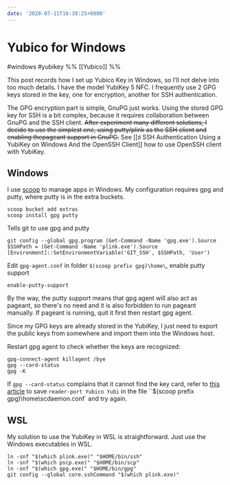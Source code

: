 ```yaml
---
date: '2020-07-11T16:38:25+0800'
---
```


# Yubico for Windows

#windows #yubikey 
%% [[Yubico]] %%

This post records how I set up Yubico Key in Windows, so I’ll not delve into too much details. I have the model YubiKey 5 NFC. I frequently use 2 GPG keys stored in the key, one for encryption, another for SSH authentication.

The GPG encryption part is simple, GnuPG just works. Using the stored GPG key for SSH is a bit complex, because it requires collaboration between GnuPG and the SSH client. ~~After experiment many different solutions, I decide to use the simplest one, using putty/plink as the SSH client and enabling thepageant support in GnuPG.~~ See [[♯ SSH Authentication Using a YubiKey on Windows And the OpenSSH Client]] how to use OpenSSH client with YubiKey.

<!--more-->

## Windows

I use [scoop](https://scoop.sh) to manage apps in Windows. My configuration requires gpg and putty, where putty is in the extra buckets.

```
scoop bucket add extras
scoop install gpg putty
```

Tells git to use gpg and putty

```
git config --global gpg.program (Get-Command -Name 'gpg.exe').Source
$SSHPath = (Get-Command -Name 'plink.exe').Source
[Environment]::SetEnvironmentVariable('GIT_SSH', $SSHPath, 'User')
```

Edit `gpg-agent.conf` in folder `$(scoop prefix gpg)\home\`, enable putty support

```
enable-putty-support
```

By the way, the putty support means that gpg agent will also act as pageant, so there's no need and it is also forbidden to run pageant manually. If pageant is running, quit it first then restart gpg agent.

Since my GPG keys are already stored in the YubiKey, I just need to export the public keys from somewhere and import them into the Windows host.

Restart gpg agent to check whether the keys are recognized:

```
gpg-connect-agent killagent /bye
gpg --card-status
gpg -K
```

If `gpg --card-status` complains that it cannot find the key card, refer to [this article](https://support.yubico.com/support/solutions/articles/15000014892-troubleshooting-issues-with-gpg) to save `reader-port Yubico Yubi` in the file ``$(scoop prefix gpg)\home\scdaemon.conf` and try again.

## WSL

My solution to use the YubiKey in WSL is straightforward. Just use the Windows executables in WSL.

```
ln -snf "$(which plink.exe)" "$HOME/bin/ssh"
ln -snf "$(which pscp.exe)" "$HOME/bin/scp"
ln -snf "$(which gpg.exe)" "$HOME/bin/gpg"
git config --global core.sshCommand "$(which plink.exe)"
```
